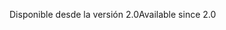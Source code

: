 <span data-ttu-id="bc054-101">Disponible desde la versión 2.0</span><span class="sxs-lookup"><span data-stu-id="bc054-101">Available since 2.0</span></span>